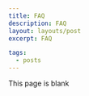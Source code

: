 ```yaml
---
title: FAQ
description: FAQ
layout: layouts/post
excerpt: FAQ

tags:
  - posts
---
```


This page is blank

